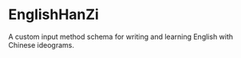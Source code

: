 # EnglishHanZi
A custom input method schema for writing and learning English with Chinese ideograms.
